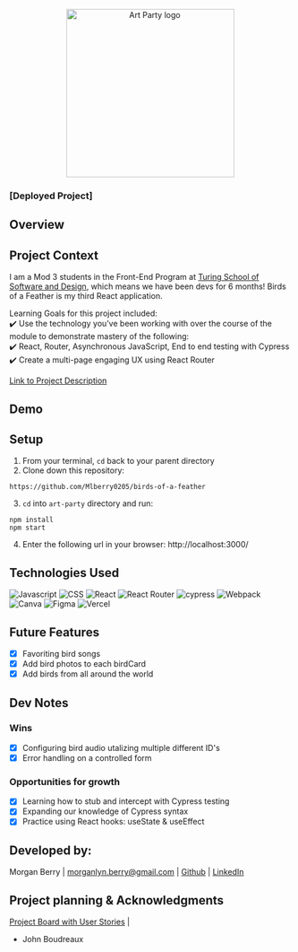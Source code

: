 <p align="center">
<img width='300' alt='Art Party logo' src='https://user-images.githubusercontent.com/102934145/201456827-5cc76fd2-f58b-4afa-aa50-07b29944e224.png'>
</p>

### [Deployed Project]

## Overview


## Project Context
I am a Mod 3 students in the Front-End Program at [Turing School of Software and Design](https://frontend.turing.edu/), which means we have been devs for 6 months!  Birds of a Feather is my third React application.

Learning Goals for this project included:      
✔️ Use the technology you’ve been working with over the course of the module to demonstrate mastery of the following:  
✔️ React, Router, Asynchronous JavaScript, End to end testing with Cypress          
✔️ Create a multi-page engaging UX using React Router 


[Link to Project Description](https://frontend.turing.edu/projects/module-3/showcase.html)

## Demo


## Setup
1. From your terminal, `cd` back to your parent directory
2. Clone down this repository:
  ```
  https://github.com/Mlberry0205/birds-of-a-feather
  ```
3. `cd` into `art-party` directory and run:
  ```
  npm install
  npm start
  ```
4. Enter the following url in your browser: http://localhost:3000/

## Technologies Used
![Javascript](https://img.shields.io/badge/JavaScript-323330?style=for-the-badge&logo=javascript&logoColor=F7DF1E) 
![CSS](https://img.shields.io/badge/CSS3-1572B6?style=for-the-badge&logo=css3&logoColor=white) 
![React](https://img.shields.io/badge/react-%2320232a.svg?style=for-the-badge&logo=react&logoColor=%2361DAFB) 
![React Router](https://img.shields.io/badge/React_Router-CA4245?style=for-the-badge&logo=react-router&logoColor=white) 
![cypress](https://img.shields.io/badge/-cypress-%23E5E5E5?style=for-the-badge&logo=cypress&logoColor=058a5e) 
![Webpack](https://img.shields.io/badge/webpack-%238DD6F9.svg?style=for-the-badge&logo=webpack&logoColor=black) 
![Canva](https://img.shields.io/badge/Canva-%2300C4CC.svg?style=for-the-badge&logo=Canva&logoColor=white) 
![Figma](https://img.shields.io/badge/figma-%23F24E1E.svg?style=for-the-badge&logo=figma&logoColor=white)
![Vercel](https://img.shields.io/badge/vercel-%23000000.svg?style=for-the-badge&logo=vercel&logoColor=white)

## Future Features
- [X] Favoriting bird songs
- [X] Add bird photos to each birdCard
- [X] Add birds from all around the world

## Dev Notes
### Wins
- [x] Configuring bird audio utalizing multiple different ID's
- [x] Error handling on a controlled form

### Opportunities for growth
- [x] Learning how to stub and intercept with Cypress testing
- [x] Expanding our knowledge of Cypress syntax
- [x] Practice using React hooks: useState & useEffect

## Developed by:
Morgan Berry |
morganlyn.berry@gmail.com |
[Github](https://github.com/Mlberry0205) |
[LinkedIn](https://www.linkedin.com/in/morgan-lyn-berry/)

## Project planning & Acknowledgments 
[Project Board with User Stories](https://github.com/users/alyciacan/projects/5) |
- John Boudreaux

